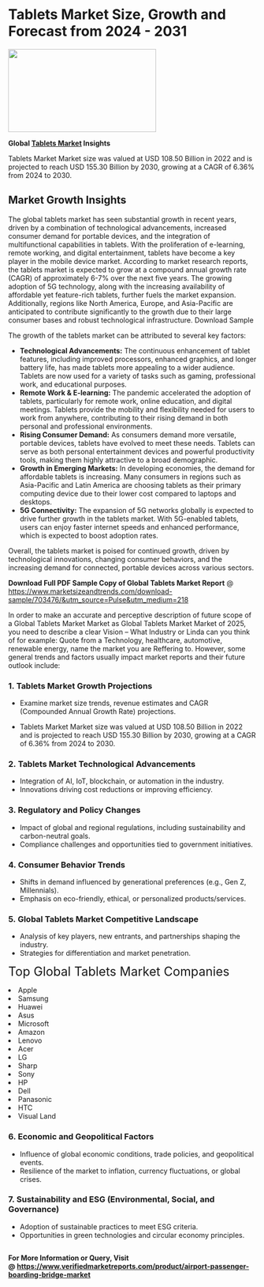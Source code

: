<H1>Tablets Market Size, Growth and Forecast from 2024 - 2031</H1><img class="aligncenter size-medium wp-image-584254" src="https://thirdeyenews.in/wp-content/uploads/2024/09/Global-Market-Research-300x168.jpeg" alt="" width="300" height="168" /><p><strong>Global&nbsp;<a href="https://www.marketsizeandtrends.com/download-sample/703476/&amp;utm_source=Pulse&amp;utm_medium=218">Tablets Market</a> Insights</strong></p><p>Tablets Market Market size was valued at USD 108.50 Billion in 2022 and is projected to reach USD 155.30 Billion by 2030, growing at a CAGR of 6.36% from 2024 to 2030.</p><p><h2>Market Growth Insights</h2> <p>The global tablets market has seen substantial growth in recent years, driven by a combination of technological advancements, increased consumer demand for portable devices, and the integration of multifunctional capabilities in tablets. With the proliferation of e-learning, remote working, and digital entertainment, tablets have become a key player in the mobile device market. According to market research reports, the tablets market is expected to grow at a compound annual growth rate (CAGR) of approximately 6-7% over the next five years. The growing adoption of 5G technology, along with the increasing availability of affordable yet feature-rich tablets, further fuels the market expansion. Additionally, regions like North America, Europe, and Asia-Pacific are anticipated to contribute significantly to the growth due to their large consumer bases and robust technological infrastructure. Download Sample </p> <p>The growth of the tablets market can be attributed to several key factors:</p> <ul> <li><strong>Technological Advancements:</strong> The continuous enhancement of tablet features, including improved processors, enhanced graphics, and longer battery life, has made tablets more appealing to a wider audience. Tablets are now used for a variety of tasks such as gaming, professional work, and educational purposes.</li> <li><strong>Remote Work & E-learning:</strong> The pandemic accelerated the adoption of tablets, particularly for remote work, online education, and digital meetings. Tablets provide the mobility and flexibility needed for users to work from anywhere, contributing to their rising demand in both personal and professional environments.</li> <li><strong>Rising Consumer Demand:</strong> As consumers demand more versatile, portable devices, tablets have evolved to meet these needs. Tablets can serve as both personal entertainment devices and powerful productivity tools, making them highly attractive to a broad demographic.</li> <li><strong>Growth in Emerging Markets:</strong> In developing economies, the demand for affordable tablets is increasing. Many consumers in regions such as Asia-Pacific and Latin America are choosing tablets as their primary computing device due to their lower cost compared to laptops and desktops.</li> <li><strong>5G Connectivity:</strong> The expansion of 5G networks globally is expected to drive further growth in the tablets market. With 5G-enabled tablets, users can enjoy faster internet speeds and enhanced performance, which is expected to boost adoption rates.</li> </ul> <p>Overall, the tablets market is poised for continued growth, driven by technological innovations, changing consumer behaviors, and the increasing demand for connected, portable devices across various sectors.</p> <p></p><p><span class=""><strong>Download Full PDF Sample Copy of Global Tablets Market Report</strong> @ <a href="https://www.marketsizeandtrends.com/download-sample/703476/&amp;utm_source=Pulse&amp;utm_medium=218" target="_blank">https://www.marketsizeandtrends.com/download-sample/703476/&amp;utm_source=Pulse&amp;utm_medium=218</a></span></p><p>In order to make an accurate and perceptive description of future scope of a Global&nbsp;Tablets Market Market as Global&nbsp;Tablets Market Market of 2025, you need to describe a clear Vision &ndash; What Industry or Linda can you think of for example: Quote from a Technology, healthcare, automotive, renewable energy, name the market you are Reffering to. However, some general trends and factors usually impact market reports and their future outlook include:</p><h3>1.&nbsp;<strong>Tablets Market Growth Projections</strong></h3><ul><li>Examine market size trends, revenue estimates and CAGR (Compounded Annual Growth Rate) projections.</li><li><p>Tablets Market Market size was valued at USD 108.50 Billion in 2022 and is projected to reach USD 155.30 Billion by 2030, growing at a CAGR of 6.36% from 2024 to 2030.</p></li></ul><h3>2.&nbsp;<strong>Tablets Market Technological Advancements</strong></h3><ul><li>Integration of AI, IoT, blockchain, or automation in the industry.</li><li>Innovations driving cost reductions or improving efficiency.</li></ul><h3>3.&nbsp;<strong>Regulatory and Policy Changes</strong></h3><ul><li>Impact of global and regional regulations, including sustainability and carbon-neutral goals.</li><li>Compliance challenges and opportunities tied to government initiatives.</li></ul><h3>4.&nbsp;<strong>Consumer Behavior Trends</strong></h3><ul><li>Shifts in demand influenced by generational preferences (e.g., Gen Z, Millennials).</li><li>Emphasis on eco-friendly, ethical, or personalized products/services.</li></ul><h3>5.&nbsp;<strong>Global Tablets Market Competitive Landscape</strong></h3><ul><li>Analysis of key players, new entrants, and partnerships shaping the industry.</li><li>Strategies for differentiation and market penetration.</li></ul><p data-pm-slice="1 1 []"><span style="color: inherit; font-family: inherit; font-size: 25px;">Top Global Tablets Market Companies</span></p><div class="" data-test-id=""><p><li>Apple</li><li> Samsung</li><li> Huawei</li><li> Asus</li><li> Microsoft</li><li> Amazon</li><li> Lenovo</li><li> Acer</li><li> LG</li><li> Sharp</li><li> Sony</li><li> HP</li><li> Dell</li><li> Panasonic</li><li> HTC</li><li> Visual Land</li></p></div><h3>6.&nbsp;<strong>Economic and Geopolitical Factors</strong></h3><ul><li>Influence of global economic conditions, trade policies, and geopolitical events.</li><li>Resilience of the market to inflation, currency fluctuations, or global crises.</li></ul><h3>7.&nbsp;<strong>Sustainability and ESG (Environmental, Social, and Governance)</strong></h3><ul><li>Adoption of sustainable practices to meet ESG criteria.</li><li>Opportunities in green technologies and circular economy principles.</li></ul><h2><strong style="font-size: 14px;">For More Information or Query, Visit @&nbsp;</strong><a style="background-color: #ffffff; font-size: 14px;" href="https://www.marketsizeandtrends.com/report/tablets-market/" target="_blank">https://www.verifiedmarketreports.com/product/airport-passenger-boarding-bridge-market</a></h2>
